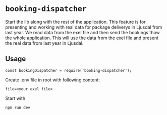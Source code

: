 # `booking-dispatcher`

Start the lib along with the rest of the application. This feature is for presenting and working with real data for package deliverys in Ljusdal from last year.
We read data from the exel file and then send the bookings thow the whole application.
This will use the data from the exel file and present the real data from last year in Ljusdal.

## Usage

```
const bookingDispatcher = require('booking-dispatcher');
```

Create .env file in root with following content:

```
file=<your exel file>
```

Start with

```
npm run dev
```
